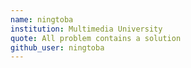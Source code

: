 ```yaml
---
name: ningtoba
institution: Multimedia University
quote: All problem contains a solution
github_user: ningtoba
---
```

